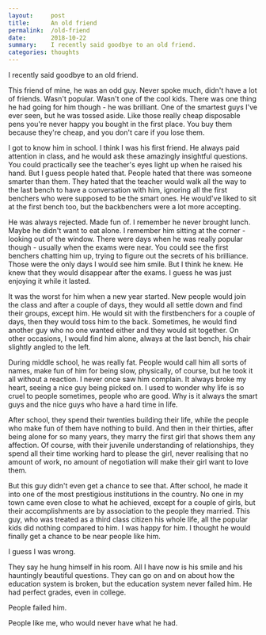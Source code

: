 ```yaml
---
layout:     post
title:      An old friend
permalink:  /old-friend
date:       2018-10-22
summary:    I recently said goodbye to an old friend.
categories: thoughts
---
```


I recently said goodbye to an old friend. 

This friend of mine, he was an odd guy. Never spoke much, didn't have a lot of friends. Wasn't popular. Wasn't one of the cool kids. There was one thing he had going for him though - he was brilliant. One of the smartest guys I've ever seen, but he was tossed aside. Like those really cheap disposable pens you're never happy you bought in the first place. You buy them because they're cheap, and you don't care if you lose them.

I got to know him in school. I think I was his first friend. He always paid attention in class, and he would ask these amazingly insightful questions. You could practically see the teacher's eyes light up when he raised his hand. But I guess people hated that. People hated that there was someone smarter than them. They hated that the teacher would walk all the way to the last bench to have a conversation with him, ignoring all the first benchers who were supposed to be the smart ones. He would've liked to sit at the first bench too, but the backbenchers were a lot more accepting. 

He was always rejected. Made fun of. I remember he never brought lunch. Maybe he didn't want to eat alone. I remember him sitting at the corner - looking out of the window. There were days when he was really popular though - usually when the exams were near. You could see the first benchers chatting him up, trying to figure out the secrets of his brilliance. Those were the only days I would see him smile. But I think he knew. He knew that they would disappear after the exams. I guess he was just enjoying it while it lasted. 

It was the worst for him when a new year started. New people would join the class and after a couple of days, they would all settle down and find their groups, except him. He would sit with the firstbenchers for a couple of days, then they would toss him to the back. Sometimes, he would find another guy who no one wanted either and they would sit together. On other occasions, I would find him alone, always at the last bench, his chair slightly angled to the left.

During middle school, he was really fat. People would call him all sorts of names, make fun of him for being slow, physically, of course, but he took it all without a reaction. I never once saw him complain. It always broke my heart, seeing a nice guy being picked on. I used to wonder why life is so cruel to people sometimes, people who are good. Why is it always the smart guys and the nice guys who have a hard time in life. 

After school, they spend their twenties building their life, while the people who make fun of them have nothing to build. And then in their thirties, after being alone for so many years, they marry the first girl that shows them any affection. Of course, with their juvenile understanding of relationships, they spend all their time working hard to please the girl, never realising that no amount of work, no amount of negotiation will make their girl want to love them. 

But this guy didn't even get a chance to see that. After school, he made it into one of the most prestigious institutions in the country. No one in my town came even close to what he achieved, except for a couple of girls, but their accomplishments are by association to the people they married. This guy, who was treated as a third class citizen his whole life, all the popular kids did nothing compared to him. I was happy for him. I thought he would finally get a chance to be near people like him.

I guess I was wrong. 

They say he hung himself in his room. All I have now is his smile and his hauntingly beautiful questions. They can go on and on about how the education system is broken, but the education system never failed him. He had perfect grades, even in college. 

People failed him. 

People like me, who would never have what he had. 
